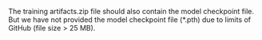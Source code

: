The training artifacts.zip file should also contain the model checkpoint file. But we have not provided the model checkpoint file (*.pth) due to  limits of GitHub (file size > 25 MB).

